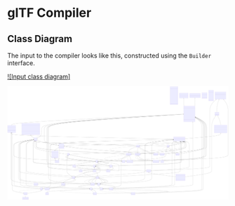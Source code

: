 # glTF Compiler

## Class Diagram

The input to the compiler looks like this, constructed using the `Builder` interface.

[![Input class diagram]]()

[![Compiler Class Diagram](compiler_classes.svg)](compiler_classes.svg)
